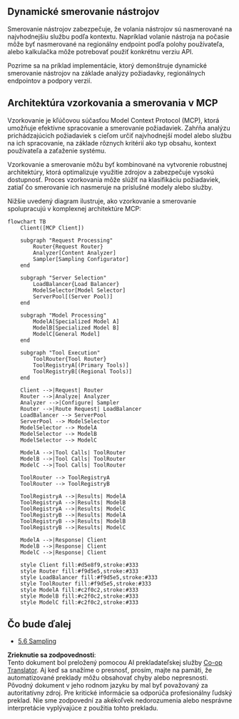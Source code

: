 <!--
CO_OP_TRANSLATOR_METADATA:
{
  "original_hash": "2f1b473818b5a6cc9a9bbf777fffa6d4",
  "translation_date": "2025-07-14T21:50:42+00:00",
  "source_file": "05-AdvancedTopics/mcp-routing/README.md",
  "language_code": "sk"
}
-->
## Dynamické smerovanie nástrojov

Smerovanie nástrojov zabezpečuje, že volania nástrojov sú nasmerované na najvhodnejšiu službu podľa kontextu. Napríklad volanie nástroja na počasie môže byť nasmerované na regionálny endpoint podľa polohy používateľa, alebo kalkulačka môže potrebovať použiť konkrétnu verziu API.

Pozrime sa na príklad implementácie, ktorý demonštruje dynamické smerovanie nástrojov na základe analýzy požiadavky, regionálnych endpointov a podpory verzií.

## Architektúra vzorkovania a smerovania v MCP

Vzorkovanie je kľúčovou súčasťou Model Context Protocol (MCP), ktorá umožňuje efektívne spracovanie a smerovanie požiadaviek. Zahŕňa analýzu prichádzajúcich požiadaviek s cieľom určiť najvhodnejší model alebo službu na ich spracovanie, na základe rôznych kritérií ako typ obsahu, kontext používateľa a zaťaženie systému.

Vzorkovanie a smerovanie môžu byť kombinované na vytvorenie robustnej architektúry, ktorá optimalizuje využitie zdrojov a zabezpečuje vysokú dostupnosť. Proces vzorkovania môže slúžiť na klasifikáciu požiadaviek, zatiaľ čo smerovanie ich nasmeruje na príslušné modely alebo služby.

Nižšie uvedený diagram ilustruje, ako vzorkovanie a smerovanie spolupracujú v komplexnej architektúre MCP:

```mermaid
flowchart TB
    Client([MCP Client])
    
    subgraph "Request Processing"
        Router{Request Router}
        Analyzer[Content Analyzer]
        Sampler[Sampling Configurator]
    end
    
    subgraph "Server Selection"
        LoadBalancer{Load Balancer}
        ModelSelector[Model Selector]
        ServerPool[(Server Pool)]
    end
    
    subgraph "Model Processing"
        ModelA[Specialized Model A]
        ModelB[Specialized Model B]
        ModelC[General Model]
    end
    
    subgraph "Tool Execution"
        ToolRouter{Tool Router}
        ToolRegistryA[(Primary Tools)]
        ToolRegistryB[(Regional Tools)]
    end
    
    Client -->|Request| Router
    Router -->|Analyze| Analyzer
    Analyzer -->|Configure| Sampler
    Router -->|Route Request| LoadBalancer
    LoadBalancer --> ServerPool
    ServerPool --> ModelSelector
    ModelSelector --> ModelA
    ModelSelector --> ModelB
    ModelSelector --> ModelC
    
    ModelA -->|Tool Calls| ToolRouter
    ModelB -->|Tool Calls| ToolRouter
    ModelC -->|Tool Calls| ToolRouter
    
    ToolRouter --> ToolRegistryA
    ToolRouter --> ToolRegistryB
    
    ToolRegistryA -->|Results| ModelA
    ToolRegistryA -->|Results| ModelB
    ToolRegistryA -->|Results| ModelC
    ToolRegistryB -->|Results| ModelA
    ToolRegistryB -->|Results| ModelB
    ToolRegistryB -->|Results| ModelC
    
    ModelA -->|Response| Client
    ModelB -->|Response| Client
    ModelC -->|Response| Client
    
    style Client fill:#d5e8f9,stroke:#333
    style Router fill:#f9d5e5,stroke:#333
    style LoadBalancer fill:#f9d5e5,stroke:#333
    style ToolRouter fill:#f9d5e5,stroke:#333
    style ModelA fill:#c2f0c2,stroke:#333
    style ModelB fill:#c2f0c2,stroke:#333
    style ModelC fill:#c2f0c2,stroke:#333
```

## Čo bude ďalej

- [5.6 Sampling](../mcp-sampling/README.md)

**Zrieknutie sa zodpovednosti**:  
Tento dokument bol preložený pomocou AI prekladateľskej služby [Co-op Translator](https://github.com/Azure/co-op-translator). Aj keď sa snažíme o presnosť, prosím, majte na pamäti, že automatizované preklady môžu obsahovať chyby alebo nepresnosti. Pôvodný dokument v jeho rodnom jazyku by mal byť považovaný za autoritatívny zdroj. Pre kritické informácie sa odporúča profesionálny ľudský preklad. Nie sme zodpovední za akékoľvek nedorozumenia alebo nesprávne interpretácie vyplývajúce z použitia tohto prekladu.